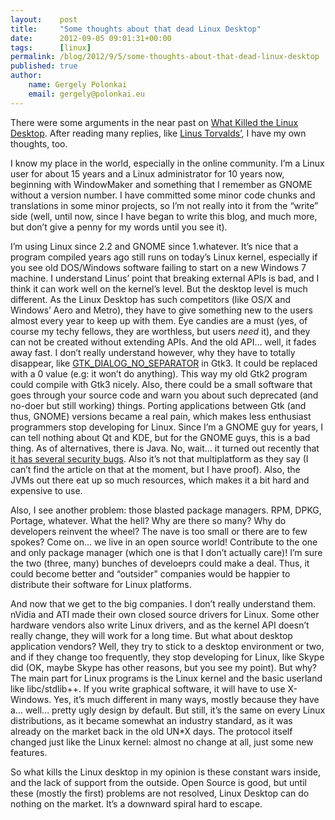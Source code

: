 ```yaml
---
layout:    post
title:     "Some thoughts about that dead Linux Desktop"
date:      2012-09-05 09:01:31+00:00
tags:      [linux]
permalink: /blog/2012/9/5/some-thoughts-about-that-dead-linux-desktop
published: true
author:
    name: Gergely Polonkai
    email: gergely@polonkai.eu
---
```


There were some arguments in the near past on [What Killed the Linux
Desktop](http://tirania.org/blog/archive/2012/Aug-29.html). After reading many
replies, like [Linus
Torvalds’](http://www.zdnet.com/linus-torvalds-on-the-linux-desktops-popularity-problems-7000003641/),
I have my own thoughts, too.

I know my place in the world, especially in the online community. I’m a Linux
user for about 15 years and a Linux administrator for 10 years now, beginning
with WindowMaker and something that I remember as GNOME without a version
number. I have committed some minor code chunks and translations in some minor
projects, so I’m not really into it from the “write” side (well, until now,
since I have began to write this blog, and much more, but don’t give a penny
for my words until you see it).

I’m using Linux since 2.2 and GNOME since 1.whatever. It’s nice that a program
compiled years ago still runs on today’s Linux kernel, especially if you see
old DOS/Windows software failing to start on a new Windows 7 machine. I
understand Linus’ point that breaking external APIs is bad, and I think it can
work well on the kernel’s level. But the desktop level is much different. As
the Linux Desktop has such competitors (like OS/X and Windows’ Aero and Metro),
they have to give something new to the users almost every year to keep up with
them. Eye candies are a must (yes, of course my techy fellows, they are
worthless, but users *need* it), and they can not be created without extending
APIs. And the old API… well, it fades away fast. I don’t really understand
however, why they have to totally disappear, like
[GTK_DIALOG_NO_SEPARATOR](http://developer.gnome.org/gtk/stable/GtkDialog.html#GtkDialogFlags)
in Gtk3. It could be replaced with a 0 value (e.g: it won’t do anything). This
way my old Gtk2 program could compile with Gtk3 nicely. Also, there could be a
small software that goes through your source code and warn you about such
deprecated (and no-doer but still working) things. Porting applications between
Gtk (and thus, GNOME) versions became a real pain, which makes less enthusiast
programmers stop developing for Linux. Since I’m a GNOME guy for years, I can
tell nothing about Qt and KDE, but for the GNOME guys, this is a bad thing. As
of alternatives, there is Java. No, wait… it turned out recently that [it has
several security
bugs](http://www.theregister.co.uk/2012/08/31/critical_flaw_found_in_patched_java).
Also it’s not that multiplatform as they say (I can’t find the article on
that at the moment, but I have proof). Also, the JVMs out there eat up so much
resources, which makes it a bit hard and expensive to use.

Also, I see another problem: those blasted package managers. RPM, DPKG,
Portage, whatever. What the hell? Why are there so many? Why do developers
reinvent the wheel? The nave is too small or there are to few spokes? Come on…
we live in an open source world! Contribute to the one and only package manager
(which one is that I don’t actually care)! I’m sure the two (three, many)
bunches of develoeprs could make a deal. Thus, it could become better and
“outsider” companies would be happier to distribute their software for Linux
platforms.

And now that we get to the big companies. I don’t really understand them.
nVidia and ATI made their own closed source drivers for Linux. Some other
hardware vendors also write Linux drivers, and as the kernel API doesn’t really
change, they will work for a long time. But what about desktop
application vendors? Well, they try to stick to a desktop environment or two,
and if they change too frequently, they stop developing for Linux, like Skype
did (OK, maybe Skype has other reasons, but you see my point). But why? The
main part for Linux programs is the Linux kernel and the basic userland like
libc/stdlib++. If you write graphical software, it will have to use X-Windows.
Yes, it’s much different in many ways, mostly because they have a… well… pretty
ugly design by default. But still, it’s the same on every Linux distributions,
as it became somewhat an industry standard, as it was already on the market
back in the old UN\*X days. The protocol itself changed just like the Linux
kernel: almost no change at all, just some new features.

So what kills the Linux desktop in my opinion is these constant wars inside,
and the lack of support from the outside. Open Source is good, but until these
(mostly the first) problems are not resolved, Linux Desktop can do nothing on
the market. It’s a downward spiral hard to escape.
